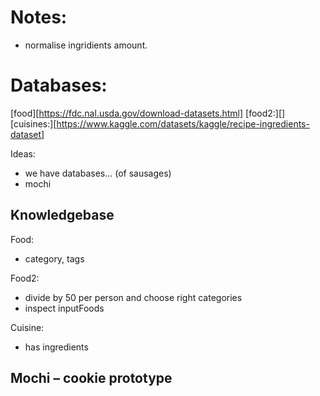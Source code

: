 # Notes:

- normalise ingridients amount.


# Databases:

[food][https://fdc.nal.usda.gov/download-datasets.html]
[food2:][]
[cuisines:][https://www.kaggle.com/datasets/kaggle/recipe-ingredients-dataset]


Ideas:

- we have databases... (of sausages)
- mochi


## Knowledgebase

Food:
- category, tags

Food2:
- divide by 50 per person and choose right categories
- inspect inputFoods

Cuisine:
- has ingredients


## Mochi – cookie prototype